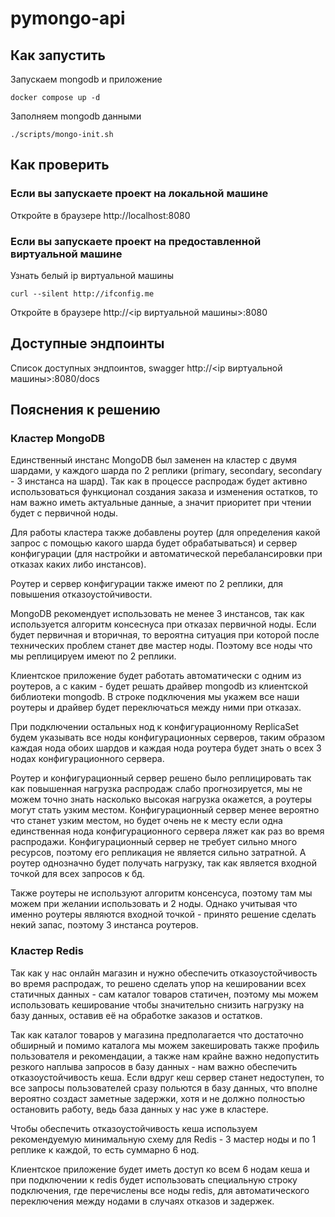 # pymongo-api

## Как запустить

Запускаем mongodb и приложение

```shell
docker compose up -d
```

Заполняем mongodb данными

```shell
./scripts/mongo-init.sh
```

## Как проверить

### Если вы запускаете проект на локальной машине

Откройте в браузере http://localhost:8080

### Если вы запускаете проект на предоставленной виртуальной машине

Узнать белый ip виртуальной машины

```shell
curl --silent http://ifconfig.me
```

Откройте в браузере http://<ip виртуальной машины>:8080

## Доступные эндпоинты

Список доступных эндпоинтов, swagger http://<ip виртуальной машины>:8080/docs

## Пояснения к решению

### Кластер MongoDB

Единственный инстанс MongoDB был заменен на кластер с двумя шардами, у каждого шарда по 2 реплики (primary, secondary, secondary - 3 инстанса на шард). Так как в процессе распродаж будет активно использоваться функционал создания заказа и изменения остатков, то нам важно иметь актуальные данные, а значит приоритет при чтении будет с первичной ноды.

Для работы кластера также добавлены роутер (для определения какой запрос с помощью какого шарда будет обрабатываться) и сервер конфигурации (для настройки и автоматической перебалансировки при отказах каких либо инстансов).

Роутер и сервер конфигурации также имеют по 2 реплики, для повышения отказоустойчивости.

MongoDB рекомендует использовать не менее 3 инстансов, так как используется алгоритм консеснуса при отказах первичной ноды. Если будет первичная и вторичная, то вероятна ситуация при которой после технических проблем станет две мастер ноды. Поэтому все ноды что мы реплицируем имеют по 2 реплики.

Клиентское приложение будет работать автоматически с одним из роутеров, а с каким - будет решать драйвер mongodb из клиентской библиотеки mongodb. В строке подключения мы укажем все наши роутеры и драйвер будет переключаться между ними при отказах.

При подключении остальных нод к конфигурационному ReplicaSet будем указывать все ноды конфигурационных серверов, таким образом каждая нода обоих шардов и каждая нода роутера будет знать о всех 3 нодах конфигурационного сервера.

Роутер и конфигурационный сервер решено было реплицировать так как повышенная нагрузка распродаж слабо прогнозируется, мы не можем точно знать насколько высокая нагрузка окажется, а роутеры могут стать узким местом. Конфигурационный сервер менее вероятно что станет узким местом, но будет очень не к месту если одна единственная нода конфигурационного сервера ляжет как раз во время распродажи. Конфигурационный сервер не требует сильно много ресурсов, поэтому его репликация не является сильно затратной. А роутер однозначно будет получать нагрузку, так как является входной точкой для всех запросов к бд.

Также роутеры не используют алгоритм консенсуса, поэтому там мы можем при желании использовать и 2 ноды. Однако учитывая что именно роутеры являются входной точкой - принято решение сделать некий запас, поэтому 3 инстанса роутеров.

### Кластер Redis

Так как у нас онлайн магазин и нужно обеспечить отказоустойчивость во время распродаж, то решено сделать упор на кешировании всех статичных данных - сам каталог товаров статичен, поэтому мы можем использовать кеширование чтобы значительно снизить нагрузку на базу данных, оставив её на обработке заказов и остатков.

Так как каталог товаров у магазина предполагается что достаточно обширный и помимо каталога мы можем закешировать также профиль пользователя и  рекомендации, а также нам крайне важно недопустить резкого наплыва запросов в базу данных - нам важно обеспечить отказоустойчивость кеша. Если вдруг кеш сервер станет недоступен, то все запросы пользователей сразу польются в базу данных, что вполне вероятно создаст заметные задержки, хотя и не должно полностью остановить работу, ведь база данных у нас уже в кластере.

Чтобы обеспечить отказоустойчивость кеша используем рекомендуемую минимальную схему для Redis - 3 мастер ноды и по 1 реплике к каждой, то есть суммарно 6 нод.

Клиентское приложение будет иметь доступ ко всем 6 нодам кеша и при подключении к redis будет использовать специальную строку подключения, где перечислены все ноды redis, для автоматического переключения между нодами в случаях отказов и задержек.




